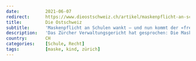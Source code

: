 ```yaml
---
date:          2021-06-07
redirect:      https://www.dieostschweiz.ch/artikel/maskenpflicht-an-schulen-wankt-und-nun-kommt-der-freiwillige-zwang-WobAQL7
title:         Die Ostschweiz
subtitle:      'Maskenpflicht an Schulen wankt – und nun kommt der «freiwillige Zwang»'
description:   'Das Zürcher Verwaltungsgericht hat gesprochen: Die Maskentragpflicht an Primarschulen wurde am 4. Juni per sofort aufgehoben. Wie gehen die Schulbehörden damit um? Sie fügen sich murrend – und gehen in die Offensive mit dem Wunsch, die Maske doch freiwillig zu tragen.'
country:       CH
categories:    [Schule, Recht]
tags:          [maske, kind, zürich]
---
```

